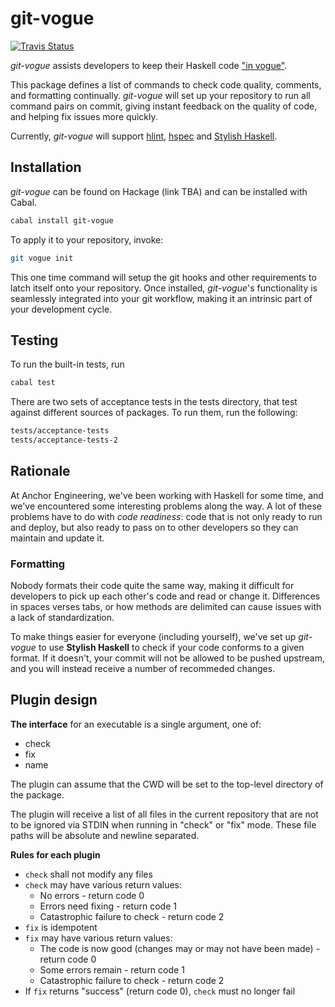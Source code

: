 git-vogue
=========

[![Travis Status](http://travis-ci.org/anchor/git-vogue.png)](https://travis-ci.org/anchor/git-vogue)

*git-vogue* assists developers to keep their Haskell code ["in vogue"][1].

This package defines a list of commands to check code quality, comments, and formatting continually. *git-vogue* will set up your repository to run all command pairs on commit, giving instant feedback on the quality of code, and helping fix issues more quickly.

Currently, *git-vogue* will support [hlint][2], [hspec][3] and [Stylish Haskell][4].

[1]: https://www.youtube.com/watch?v=GuJQSAiODqI
[2]: http://hackage.haskell.org/package/hlint
[3]: https://hackage.haskell.org/package/hspec
[4]: https://hackage.haskell.org/package/stylish-haskell

Installation
------------

*git-vogue* can be found on Hackage (link TBA) and can be installed with Cabal.

```bash
cabal install git-vogue
```

To apply it to your repository, invoke:

```bash
git vogue init
```

This one time command will setup the git hooks and other requirements to latch itself onto your repository. Once installed, *git-vogue*'s functionality is seamlessly integrated into your git workflow, making it an intrinsic part of your development cycle.

Testing
-------

To run the built-in tests, run

```bash
cabal test
```

There are two sets of acceptance tests in the tests directory, that test against different sources of packages. To run them, run the following:

```bash
tests/acceptance-tests
tests/acceptance-tests-2
```

Rationale
---------

At Anchor Engineering, we've been working with Haskell for some time, and we've encountered some interesting problems along the way. A lot of these problems have to do with *code readiness*: code that is not only ready to run and deploy, but also ready to pass on to other developers so they can maintain and update it.

### Formatting

Nobody formats their code quite the same way, making it difficult for developers to pick up each other's code and read or change it. Differences in spaces verses tabs, or how methods are delimited can cause issues with a lack of standardization.

To make things easier for everyone (including yourself), we've set up *git-vogue* to use **Stylish Haskell** to check if your code conforms to a given format. If it doesn't, your commit will not be allowed to be pushed upstream, and you will instead receive a number of recommeded changes.

Plugin design
-----------------

**The interface** for an executable is a single argument, one of:

* check
* fix
* name

The plugin can assume that the CWD will be set to the top-level directory of
the package.

The plugin will receive a list of all files in the current repository that are
not to be ignored via STDIN when running in "check" or "fix" mode. These file
paths will be absolute and newline separated.

**Rules for each plugin**

* `check` shall not modify any files
* `check` may have various return values:
    * No errors - return code 0
    * Errors need fixing - return code 1
    * Catastrophic failure to check - return code 2
* `fix` is idempotent
* `fix` may have various return values:
    * The code is now good (changes may or may not have been made) - return code 0
    * Some errors remain - return code 1
    * Catastrophic failure to check - return code 2
* If `fix` returns "success" (return code 0), `check` must no longer fail
